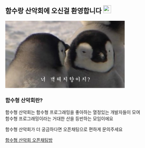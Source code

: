## 함수랑 산악회에 오신걸 환영합니다 <img src="https://media.giphy.com/media/hvRJCLFzcasrR4ia7z/giphy.gif" width="25px" height="25px">

<img src="./assets/cover.png" />

### 함수형 산악회란?

함수형 산악회는 함수형 프로그래밍을 좋아하는 열정있는 개발자들이 모여  
함수형 프로그래밍이라는 거대한 산을 등반하는 모임이에요

함수형 산악회가 더 궁금하다면 오픈채팅으로 편하게 문의주세요

[함수형 산악회 오픈채팅방](https://open.kakao.com/o/sTjHAUsf)
